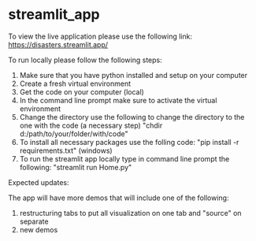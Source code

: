# streamlit_app

To view the live application please use the following link:
https://disasters.streamlit.app/

To run locally please follow the following steps:

1) Make sure that you have python installed and setup on your computer
2) Create a fresh virtual environment
3) Get the code on your computer (local)
4) In the command line prompt make sure to activate the virtual environment
5) Change the directory use the following to change the directory
 to the one with the code (a necessary step) "chdir d:/path/to/your/folder/with/code"
6) To install all necessary packages use the folling code: "pip install -r requirements.txt" (windows)
7) To run the streamlit app locally type in command line prompt the following: "streamlit run Home.py"

Expected updates:

The app will have more demos that will include one of the following:

1) restructuring tabs to put all visualization on one tab and "source" on separate
2) new demos
